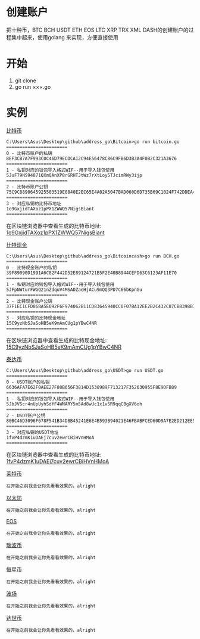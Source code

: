# 创建账户
把十种币，BTC BCH USDT ETH EOS LTC XRP TRX XML DASH的创建账户的过程集中起来，使用golang 来实现，方便直接使用
# 开始
1. git clone  
2. go run ×××.go

# 实例
[比特币]()
```shell
C:\Users\Asus\Desktop\github\address_go\Bitcoin>go run bitcoin.go
=======================
0 - 比特币账户的私钥
8EF3CB7A7F993C0C46D79ECDCA12C94E56478C86C9FB6D3B3A4F0B2C321A3676
=======================
1 - 私钥对应的钱包导入格式WIF--用于导入钱包使用
5JuF79NS94871QXmQAnXP8rGRHTJtWz7rXtLoy5TJcimRWy3ijp
=======================
2 - 比特币账户公钥
75C9C8890645925503519E0840E2EC65E4A02A5047BAD060D6D735B69C1024F742DDEA4471BBC06B4CB9E0BD730FD84CB2E986D087AA16147B0C88A0B49055FC
=======================
3 - 对应私钥的比特币地址
1o9GxjidTAXoz1pPX1ZWWQ57NigsBiant
=======================
```
在区块链浏览器中查看生成的比特币地址: [1o9GxjidTAXoz1pPX1ZWWQ57NigsBiant](https://blockchain.info/address/1o9GxjidTAXoz1pPX1ZWWQ57NigsBiant)

[比特现金]()
```shell
C:\Users\Asus\Desktop\github\address_go\Bitcoincash>go run BCH.go
=======================
0 - 比特现金账户的私钥
39F89090D1991A6C82F442D52E89124721B5F2E40B8944CEFD63C6123AF11E70
=======================
1 - 私钥对应的钱包导入格式WIF--用于导入钱包使用
5JFpNWturFWGQ21nZdquV4MSADZaeHjACu9mQQ3PD7C66bKpnGu
=======================
2 - 比特现金账户公钥
37F1EC1CFD86BA5E092F6F974062B11CD83645940CC0F07BA12EE2B2C432C87CB8398B777D09997DB90004F9C9C51262C876112C3A5058E212424514E1B9DB2B
=======================
3 - 对应私钥的比特现金地址
15C9yzNbSJaSoHB5eK9mAmCUg1pYBwC4NR
=======================
```
在区块链浏览器中查看生成的比特现金地址: [15C9yzNbSJaSoHB5eK9mAmCUg1pYBwC4NR](https://explorer.bitcoin.com/bch/address/15C9yzNbSJaSoHB5eK9mAmCUg1pYBwC4NR)

[泰达币]()
```shell
C:\Users\Asus\Desktop\github\address_go\USDT>go run USDT.go
=======================
0 - USDT账户的私钥
6636AFA7E62F0AEE27F80B656F3814D1538989F713217F352630955F8E9DFB89
=======================
1 - 私钥对应的钱包导入格式WIF--用于导入钱包使用
5JbJVScr4nUpUyhSdfF4WNARY5m5Ad8wUc1x1v5R9qqCBgXV6oh
=======================
2 - USDT账户公钥
80BC46D3096F678F541B34D8B45241E6E4B593B94021E46FBABFCED60D9A7E2ED212EE586EF258B1723BA6BEF3D4BB574E473B37F719439D8F14F17B2EA7283C
=======================
3 - 对应私钥的USDT地址
1fvP4dzmK1uDAEj7cuv2ewrCBiHVnHMoA
=======================
```
在区块链浏览器中查看生成的比特币地址: [1fvP4dzmK1uDAEj7cuv2ewrCBiHVnHMoA](https://omniexplorer.info/search/1fvP4dzmK1uDAEj7cuv2ewrCBiHVnHMoA)

[莱特币]()
```shell
在开始之前我会让你先看看效果的，alright
```
[以太坊]()
```shell
在开始之前我会让你先看看效果的，alright
```
[EOS]()
```shell
在开始之前我会让你先看看效果的，alright
```
[瑞波币]()
```shell
在开始之前我会让你先看看效果的，alright
```
[恒星币]()
```shell
在开始之前我会让你先看看效果的，alright
```
[波场]()
```shell
在开始之前我会让你先看看效果的，alright
```
[达世币]()
```shell
在开始之前我会让你先看看效果的，alright
```
